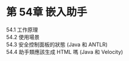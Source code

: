 # 第 54章 嵌入助手 #

54.1 工作原理  
54.2 使用場景  
54.3 安全控制面板的狀態 (Java 和 ANTLR)  
54.4 助手類應該生成 HTML 嗎 (Java 和 Velocity)  
